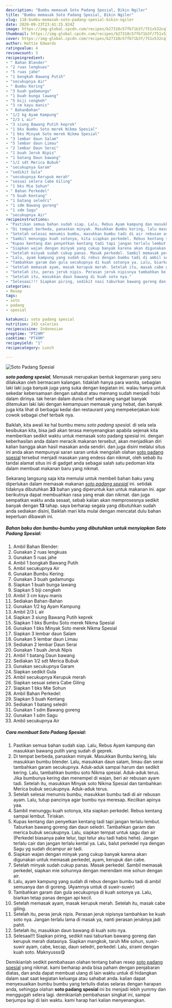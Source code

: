 ```yaml
---
description: "Bumbu memasak Soto Padang Spesial, Bikin Ngiler"
title: "Bumbu memasak Soto Padang Spesial, Bikin Ngiler"
slug: 118-bumbu-memasak-soto-padang-spesial-bikin-ngiler
date: 2020-09-23T23:41:25.824Z
image: https://img-global.cpcdn.com/recipes/b27318c57fb71b3f/751x532cq70/soto-padang-spesial-foto-resep-utama.jpg
thumbnail: https://img-global.cpcdn.com/recipes/b27318c57fb71b3f/751x532cq70/soto-padang-spesial-foto-resep-utama.jpg
cover: https://img-global.cpcdn.com/recipes/b27318c57fb71b3f/751x532cq70/soto-padang-spesial-foto-resep-utama.jpg
author: Hattie Edwards
ratingvalue: 4
reviewcount: 3
recipeingredient:
- " Bahan Blender"
- "2 ruas lengkuas"
- "5 ruas jahe"
- "1 bongkah Bawang Putih"
- "secukupnya Air"
- " Bumbu Kering"
- "3 buah gadamungu"
- "1 buah bunga lawang"
- "5 biji cengkeh"
- "3 cm kayu manis"
- " BahanBahan"
- "1/2 kg Ayam Kampung"
- "2/3 L air"
- "3 siung Bawang Putih keprek"
- "1 bks Bumbu Soto merek Nikma Spesial"
- "1 bks Minyak Soto merek Nikma Spesial"
- "3 lembar daun Salam"
- "5 lembar daun Limau"
- "2 lembar Daun Serai"
- "1 buah Jeruk Nipis"
- "1 batang Daun bawang"
- "1/2 sdt Merica Bubuk"
- "secukupnya Garam"
- "sedikit Gula"
- "secukupnya Kerupuk merah"
- "sesuai selera Cabe Giling"
- "1 bks Mie Sohun"
- " Bahan Perkedel"
- "5 buah Kentang"
- "1 batang seledri"
- "1 sdm Bawang goreng"
- "1 sdm Sagu"
- "secukupnya Air"
recipeinstructions:
- "Pastikan semua bahan sudah siap. Lalu, Rebus Ayam kampung dan masukkan bawang putih yang sudah di geprek."
- "Di tempat berbeda, panaskan minyak. Masukkan Bumbu kering, lalu masukkan bumbu blender. Lalu, masukkan daun salam, limau dan serai tambahkan garam secukupnya. Aduk-aduk sampai harum dan sedikit kering. Lalu, tambahkan bumbu soto Nikma spesial. Aduk-aduk terus. Jika bumbunya kering dan menempel di wajan, beri air rebusan ayam tadi. Setelah itu, masukkan Minyak soto Nikma Spesial dan tambahkan Merica bubuk secukupnya. Aduk-aduk terus."
- "Setelah selesai menumis bumbu, masukkan bumbu tadi di air rebusan ayam. Lalu, tutup pancinya agar bumbu nya meresap. Kecilkan apinya yaa."
- "Sambil menunggu kuah sotonya, kita siapkan perkedel. Rebus kentang sampai lembut. Tiriskan."
- "Kupas kentang dan penyetkan kentang tadi tapi jangan terlalu lembut. Taburkan bawang goreng dan daun seledri. Tambahkan garam dan merica bubuk secukupnya. Lalu, siapkan tempat untuk sagu dan air (Perkedel biasanya pake telur, tapi telur aku tadi habis hehe). Jangan terlalu cair dan jangan terlalu kental ya. Lalu, balut perkedel nya dengan Sagu yg sudah dicampur air tadi."
- "Siapkan wajan dengan minyak yang cukup banyak karena akan digunakan untuk memasak perkedel, ayam, kerupuk dan cabe."
- "Setelah minyak sudah cukup panas. Masak perkedel. Sambil memasak perkedel, siapkan mie sohunnya dengan merendam mie sohun dengan air."
- "Lalu, ayam kampung yang sudah di rebus dengan bumbu tadi di ambil semuanya dan di goreng. (Ayamnya untuk di suwir-suwir)"
- "Tambahkan garam dan gula secukupnya di kuah sotonya ya. Lalu, biarkan tetap panas dengan api kecil."
- "Setelah memasak ayam, masak kerupuk merah. Setelah itu, masak cabe giling."
- "Setelah itu, peras jeruk nipis. Perasan jeruk nipisnya tambahkan ke kuah soto nya. Jangan terlalu lama di masak ya, nanti perasan jeruknya jadi pahit."
- "Setelah itu, masukkan daun bawang di kuah soto nya."
- "Selesaai!!! Siapkan piring, sedikit nasi taburkan bawang goreng dan kerupuk merah diatasnya. Siapkan mangkok, taruh Mie sohun, suwir-suwir ayam, cabe, kecap, daun seledri, perkedel. Lalu, sirami dengan kuah soto. Maknyusss😋"
categories:
- Resep
tags:
- soto
- padang
- spesial

katakunci: soto padang spesial 
nutrition: 243 calories
recipecuisine: Indonesian
preptime: "PT29M"
cooktime: "PT49M"
recipeyield: "1"
recipecategory: Lunch

---
```



![Soto Padang Spesial](https://img-global.cpcdn.com/recipes/b27318c57fb71b3f/751x532cq70/soto-padang-spesial-foto-resep-utama.jpg)

<b><i>soto padang spesial</i></b>, Memasak merupakan bentuk kegemaran yang seru dilakukan oleh bermacam kalangan. tidaklah hanya para wanita, sebagian laki laki juga banyak juga yang suka dengan kegiatan ini. walau hanya untuk sekedar kebersamaan dengan sahabat atau memang sudah menjadi hobi dalam dirinya. tak heran dalam dunia chef sekarang sangat banyak ditemukan laki laki dengan kemampuan memasak yang hebat, dan banyak juga kita lihat di berbagai kedai dan restaurant yang mempekerjakan koki cowok sebagai chef terbaik nya.



Baiklah, kita awali ke hal bumbu menu <i>soto padang spesial</i>. di sela sela kesibukan kita, bisa jadi akan terasa menyenangkan apabila sejenak kita memberikan sedikit waktu untuk memasak soto padang spesial ini. dengan keberhasilan anda dalam meracik makanan tersebut, akan menjadikan diri kalian bangga akan hasil masakan anda sendiri. dan juga disini melalui situs ini anda akan mempunyai saran saran untuk mengolah olahan <u>soto padang spesial</u> tersebut menjadi masakan yang endess dan nikmat, oleh sebab itu tandai alamat situs ini di gadget anda sebagai salah satu pedoman kita dalam membuat makanan baru yang nikmat.


Sekarang langsung saja kita memulai untuk membeli bahan baku yang diperlukan dalam memasak makanan <u><i>soto padang spesial</i></u> ini. setidak tidaknya dibutuhkan <b>33</b> bahan yang diperuntuk kan untuk makanan ini. agar berikutnya dapat membuahkan rasa yang enak dan nikmat. dan juga sempatkan waktu anda sesaat, sebab kalian akan memprosesnya sedikit banyak dengan <b>13</b> tahap. saya berharap segala yang dibutuhkan sudah anda sediakan disini, Baiklah mari kita mulai dengan mencatat dulu bahan keperluan dibawah ini.

<!--inarticleads1-->

##### Bahan baku dan bumbu-bumbu yang dibutuhkan untuk menyiapkan Soto Padang Spesial:

1. Ambil  Bahan Blender:
1. Gunakan 2 ruas lengkuas
1. Gunakan 5 ruas jahe
1. Ambil 1 bongkah Bawang Putih
1. Ambil secukupnya Air
1. Gunakan  Bumbu Kering:
1. Gunakan 3 buah gadamungu
1. Siapkan 1 buah bunga lawang
1. Siapkan 5 biji cengkeh
1. Ambil 3 cm kayu manis
1. Sediakan  Bahan-Bahan
1. Gunakan 1/2 kg Ayam Kampung
1. Ambil 2/3 L air
1. Siapkan 3 siung Bawang Putih keprek
1. Siapkan 1 bks Bumbu Soto merek Nikma Spesial
1. Gunakan 1 bks Minyak Soto merek Nikma Spesial
1. Siapkan 3 lembar daun Salam
1. Gunakan 5 lembar daun Limau
1. Sediakan 2 lembar Daun Serai
1. Gunakan 1 buah Jeruk Nipis
1. Ambil 1 batang Daun bawang
1. Sediakan 1/2 sdt Merica Bubuk
1. Gunakan secukupnya Garam
1. Siapkan sedikit Gula
1. Ambil secukupnya Kerupuk merah
1. Siapkan sesuai selera Cabe Giling
1. Siapkan 1 bks Mie Sohun
1. Ambil  Bahan Perkedel:
1. Siapkan 5 buah Kentang
1. Sediakan 1 batang seledri
1. Gunakan 1 sdm Bawang goreng
1. Gunakan 1 sdm Sagu
1. Ambil secukupnya Air




<!--inarticleads2-->

##### Cara membuat Soto Padang Spesial:

1. Pastikan semua bahan sudah siap. Lalu, Rebus Ayam kampung dan masukkan bawang putih yang sudah di geprek.
1. Di tempat berbeda, panaskan minyak. Masukkan Bumbu kering, lalu masukkan bumbu blender. Lalu, masukkan daun salam, limau dan serai tambahkan garam secukupnya. Aduk-aduk sampai harum dan sedikit kering. Lalu, tambahkan bumbu soto Nikma spesial. Aduk-aduk terus. Jika bumbunya kering dan menempel di wajan, beri air rebusan ayam tadi. Setelah itu, masukkan Minyak soto Nikma Spesial dan tambahkan Merica bubuk secukupnya. Aduk-aduk terus.
1. Setelah selesai menumis bumbu, masukkan bumbu tadi di air rebusan ayam. Lalu, tutup pancinya agar bumbu nya meresap. Kecilkan apinya yaa.
1. Sambil menunggu kuah sotonya, kita siapkan perkedel. Rebus kentang sampai lembut. Tiriskan.
1. Kupas kentang dan penyetkan kentang tadi tapi jangan terlalu lembut. Taburkan bawang goreng dan daun seledri. Tambahkan garam dan merica bubuk secukupnya. Lalu, siapkan tempat untuk sagu dan air (Perkedel biasanya pake telur, tapi telur aku tadi habis hehe). Jangan terlalu cair dan jangan terlalu kental ya. Lalu, balut perkedel nya dengan Sagu yg sudah dicampur air tadi.
1. Siapkan wajan dengan minyak yang cukup banyak karena akan digunakan untuk memasak perkedel, ayam, kerupuk dan cabe.
1. Setelah minyak sudah cukup panas. Masak perkedel. Sambil memasak perkedel, siapkan mie sohunnya dengan merendam mie sohun dengan air.
1. Lalu, ayam kampung yang sudah di rebus dengan bumbu tadi di ambil semuanya dan di goreng. (Ayamnya untuk di suwir-suwir)
1. Tambahkan garam dan gula secukupnya di kuah sotonya ya. Lalu, biarkan tetap panas dengan api kecil.
1. Setelah memasak ayam, masak kerupuk merah. Setelah itu, masak cabe giling.
1. Setelah itu, peras jeruk nipis. Perasan jeruk nipisnya tambahkan ke kuah soto nya. Jangan terlalu lama di masak ya, nanti perasan jeruknya jadi pahit.
1. Setelah itu, masukkan daun bawang di kuah soto nya.
1. Selesaai!!! Siapkan piring, sedikit nasi taburkan bawang goreng dan kerupuk merah diatasnya. Siapkan mangkok, taruh Mie sohun, suwir-suwir ayam, cabe, kecap, daun seledri, perkedel. Lalu, sirami dengan kuah soto. Maknyusss😋




Demikianlah sedikit pembahasan olahan tentang bahan resep <u>soto padang spesial</u> yang nikmat. kami berharap anda bisa paham dengan penjabaran diatas, dan anda dapat membuat ulang di lain waktu untuk di hidangkan dalam saat saat kegiatan keluarga atau sahabat anda. kalian dapat menyesuaikan bumbu bumbu yang tertulis diatas selaras dengan harapan anda, sehingga olahan <b>soto padang spesial</b> ini bs menjadi lebih yummy dan menggugah selera lagi. demikianlah pembahasan singkat ini, sampai berjumpa lagi di lain waktu. kami harap hari kalian menyenangkan.
